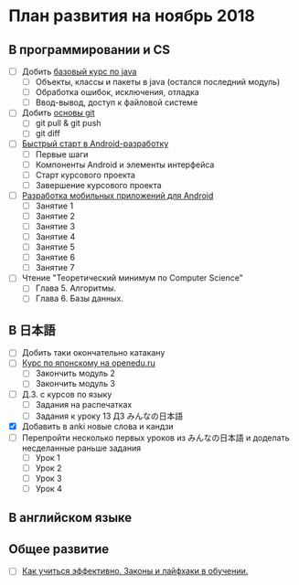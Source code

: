 # План развития на ноябрь 2018
## В программировании и CS
- [ ] Добить [базовый курс по java](https://stepik.org/course/187/syllabus)
    - [ ] Объекты, классы и пакеты в java (остался последний модуль)
    - [ ] Обработка ошибок, исключения, отладка
    - [ ] Ввод-вывод, доступ к файловой системе
- [ ] Добить [основы git](https://stepik.org/course/3145/syllabus)
    - [ ] git pull & git push
    - [ ] git diff
- [ ] [Быстрый старт в Android-разработку](https://stepik.org/course/6022/syllabus)
    - [ ] Первые шаги
    - [ ] Компоненты Android и элементы интерфейса
    - [ ] Старт курсового проекта
    - [ ] Завершение курсового проекта
- [ ] [Разработка мобильных приложений для Android](https://stepik.org/course/5703/syllabus)
    - [ ] Занятие 1
    - [ ] Занятие 2
    - [ ] Занятие 3
    - [ ] Занятие 4
    - [ ] Занятие 5
    - [ ] Занятие 6
    - [ ] Занятие 7
- [ ] Чтение "Теоретический минимум по Computer Science"
    - [ ] Глава 5. Алгоритмы.
    - [ ] Глава 6. Базы данных. 
## В 日本語
- [ ] Добить таки окончательно катакану
- [ ] [Курс по японскому на openedu.ru](https://courses.openedu.ru/courses/course-v1:spbu+JPLANG+fall_2018/info)
    - [ ] Закончить модуль 2
    - [ ] Закончить модуль 3
- [ ] Д.З. с курсов по языку
    - [ ] Задания на распечатках
    - [ ] Задания к уроку 13 ДЗ みんなの日本語
- [x] Добавить в anki новые слова и кандзи
- [ ] Перепройти несколько первых уроков из みんなの日本語 и доделать несделанные раньше задания
    - [ ] Урок 1
    - [ ] Урок 2
    - [ ] Урок 3
    - [ ] Урок 4
## В английском языке
## Общее развитие
- [ ] [Как учиться эффективно. Законы и лайфхаки в обучении.](https://stepik.org/course/31891/syllabus)
